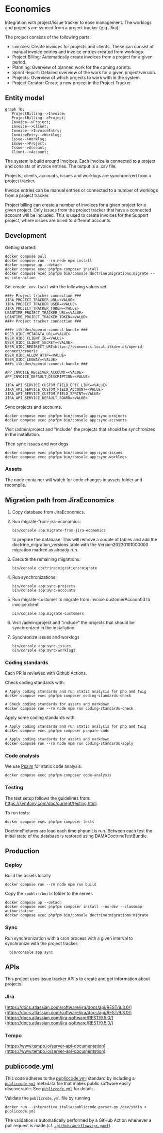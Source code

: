 # Economics

Integration with project/issue tracker to ease management. The worklogs
and projects are synced from a project tracker (e.g. Jira).

The project consists of the following parts:

* Invoices: Create invoices for projects and clients. These can consist of manual
invoice entries and invoice entries created from worklogs.
* Project Billing: Automatically create invoices from a project for a given period.
* Planning: Overview of planned work for the coming sprints.
* Sprint Report: Detailed overview of the work for a given project/version.
* Projects: Overview of which projects to work with in the system.
* Project Creator: Create a new project in the Project Tracker.

## Entity model

```mermaid
graph TD;
   ProjectBilling-->Invoice;
   ProjectBilling-->Project;
   Invoice-->Project;
   Invoice-->Client;
   Invoice-->InvoiceEntry;
   InvoiceEntry-->Worklog;
   Issue-->Worklog;
   Issue-->Project;
   Issue-->Account;
   Client-->Account;
```

The system is build around Invoices.
Each invoice is connected to a project and consists of invoice entries.
The output is a .csv file.

Projects, clients, accounts, issues and worklogs are synchronized from a project tracker.

Invoice entries can be manual entries or connected to a number of worklogs from
a project tracker.

Project billing can create a number of invoices for a given project for a given project.
Only issues from the project tracker that have a connected account will be included. This
is used to create invoices for the Support project, where issues are billed to different
accounts.

## Development

Getting started:

```shell
docker compose pull
docker compose run --rm node npm install
docker compose up --detach
docker compose exec phpfpm composer install
docker compose exec phpfpm bin/console doctrine:migrations:migrate --no-interaction
```

Set create `.env.local` with the following values set

```shell
###> Project tracker connection ###
JIRA_PROJECT_TRACKER_URL=<VALUE>
JIRA_PROJECT_TRACKER_USER=<VALUE>
JIRA_PROJECT_TRACKER_TOKEN=<VALUE>
LEANTIME_PROJECT_TRACKER_URL=<VALUE>
LEANTIME_PROJECT_TRACKER_TOKEN=<VALUE>
###< Project tracker connection ###

###> itk-dev/openid-connect-bundle ###
USER_OIDC_METADATA_URL=<VALUE>
USER_OIDC_CLIENT_ID=<VALUE>
USER_OIDC_CLIENT_SECRET=<VALUE>
USER_OIDC_REDIRECT_URI=https://economics.local.itkdev.dk/openid-connect/generic
USER_OIDC_ALLOW_HTTP=<VALUE>
USER_OIDC_LEEWAY=<VALUE>
###< itk-dev/openid-connect-bundle ###

APP_INVOICE_RECEIVER_ACCOUNT=<VALUE>
APP_INVOICE_DEFAULT_DESCRIPTION=<VALUE>

JIRA_API_SERVICE_CUSTOM_FIELD_EPIC_LINK=<VALUE>
JIRA_API_SERVICE_CUSTOM_FIELD_ACCOUNT=<VALUE>
JIRA_API_SERVICE_CUSTOM_FIELD_SPRINT=<VALUE>
JIRA_API_SERVICE_DEFAULT_BOARD=<VALUE>
```

Sync projects and accounts.

```shell
docker compose exec phpfpm bin/console app:sync-projects
docker compose exec phpfpm bin/console app:sync-accounts
```

Visit /admin/project and "include" the projects that should be synchronized in the installation.

Then sync issues and worklogs

```shell
docker compose exec phpfpm bin/console app:sync-issues
docker compose exec phpfpm bin/console app:sync-worklogs
```

### Assets

The node container will watch for code changes in assets folder and recompile.

## Migration path from JiraEconomics

1. Copy database from JiraEconomics.
2. Run migrate-from-jira-economics:

   ```shell
   bin/console app:migrate-from-jira-economics
   ```

   to prepare the database. This will remove a couple of tables and add the doctrine_migration_versions table
   with the Version20230101000000 migration marked as already run.
3. Execute the remaining migrations:

   ```shell
   bin/console doctrine:migrations:migrate
   ```

4. Run synchronizations:

   ```shell
   bin/console app:sync-projects
   bin/console app:sync-accounts
   ```

5. Run migrate-customer to migrate from invoice.customerAccountId to invoice.client

   ```shell
   bin/console app:migrate-customers
   ```

6. Visit /admin/project and "include" the projects that should be synchronized in the installation.
7. Synchronize issues and worklogs

   ```shell
   bin/console app:sync-issues
   bin/console app:sync-worklogs
   ```

### Coding standards

Each PR is reviewed with Github Actions.

Check coding standards with:

```shell
# Apply coding standards and run static analysis for php and twig
docker compose exec phpfpm composer coding-standards-check

# Check coding standards for assets and markdown
docker compose run --rm node npm run coding-standards-check
```

Apply some coding standards with:

```shell
# Apply coding standards and run static analysis for php and twig
docker compose exec phpfpm composer prepare-code

# Apply coding standards for assets and markdown
docker compose run --rm node npm run coding-standards-apply
```

### Code analysis

We use [Psalm](https://psalm.dev/) for static code analysis:

``` shell
docker compose exec phpfpm composer code-analysis
```

### Testing

The test setup follows the guidelines from: <https://symfony.com/doc/current/testing.html>.

To run tests:

```shell
docker compose exec phpfpm composer tests
```

DoctrineFixtures are load each time phpunit is run.
Between each test the initial state of the database is restored using DAMADoctrineTestBundle.

## Production

### Deploy

Build the assets locally

```shell
docker compose run --rm node npm run build
```

Copy the `/public/build` folder to the server.

```shell
docker compose up --detach
docker compose exec phpfpm composer install --no-dev --classmap-authoritative
docker compose exec phpfpm bin/console doctrine:migrations:migrate
```

### Sync

Run synchronization with a cron process with a given interval to synchronize with the project tracker:

 ```shell
   bin/console app:sync
```

## APIs

This project uses issue tracker API's to create and get information about projects.

### Jira

[https://docs.atlassian.com/software/jira/docs/api/REST/9.3.0/](https://docs.atlassian.com/software/jira/docs/api/REST/9.3.0/)
[https://docs.atlassian.com/jira-software/REST/9.5.0/](https://docs.atlassian.com/jira-software/REST/9.5.0/)

### Tempo

[https://www.tempo.io/server-api-documentation](https://www.tempo.io/server-api-documentation)

## publiccode.yml

This code adheres to the
[publiccode.yml](https://github.com/publiccodeyml/publiccode.yml) standard by
including a [`publiccode.yml`](publiccode.yml) metadata file that makes public
software easily discoverable. See [`publiccode.yml`](publiccode.yml) for details.

Validate the `publiccode.yml` file by running

```shell
docker run --interactive italia/publiccode-parser-go /dev/stdin < publiccode.yml
```

The validation is automatically performed by a GitHub Action whenever a pull
request is made (cf. [`.github/workflows/pr.yaml`](.github/workflows/pr.yaml)).
